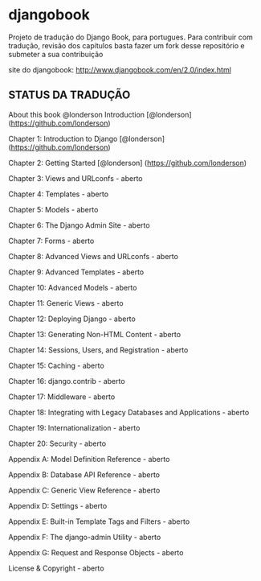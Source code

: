 djangobook
==========

Projeto de tradução do Django Book,  para portugues. Para contribuir com tradução, revisão dos capítulos basta fazer um fork
desse repositório e submeter a sua contribuição

site do djangobook:
http://www.djangobook.com/en/2.0/index.html

STATUS DA TRADUÇÃO
------------------


About this book @londerson
Introduction [@londerson] (https://github.com/londerson)

Chapter 1: Introduction to Django [@londerson] (https://github.com/londerson)

Chapter 2: Getting Started [@londerson] (https://github.com/londerson)

Chapter 3: Views and URLconfs - aberto

Chapter 4: Templates - aberto

Chapter 5: Models - aberto

Chapter 6: The Django Admin Site - aberto

Chapter 7: Forms - aberto

Chapter 8: Advanced Views and URLconfs - aberto

Chapter 9: Advanced Templates - aberto

Chapter 10: Advanced Models - aberto

Chapter 11: Generic Views - aberto

Chapter 12: Deploying Django - aberto

Chapter 13: Generating Non-HTML Content - aberto

Chapter 14: Sessions, Users, and Registration - aberto

Chapter 15: Caching - aberto

Chapter 16: django.contrib - aberto

Chapter 17: Middleware - aberto

Chapter 18: Integrating with Legacy Databases and Applications - aberto

Chapter 19: Internationalization - aberto

Chapter 20: Security - aberto

Appendix A: Model Definition Reference - aberto

Appendix B: Database API Reference - aberto

Appendix C: Generic View Reference - aberto

Appendix D: Settings - aberto

Appendix E: Built-in Template Tags and Filters - aberto

Appendix F: The django-admin Utility - aberto

Appendix G: Request and Response Objects - aberto

License & Copyright - aberto



